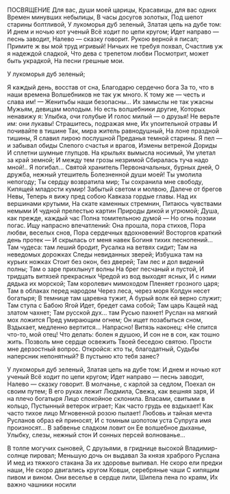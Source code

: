 ПОСВЯЩЕНИЕ
Для вас, души моей царицы,
Красавицы, для вас одних
Времен минувших небылицы,
В часы досугов золотых,
Под шепот старины болтливой,
У лукоморья дуб зеленый,
Златая цепь на дубе том:
И днем и ночью кот ученый
Всё ходит по цепи кругом;
Идет направо — песнь заводит,
Налево — сказку говорит.
Рукою верной я писал;
Примите ж вы мой труд игривый!
Ничьих не требуя похвал,
Счастлив уж я надеждой сладкой,
Что дева с трепетом любви
Посмотрит, может быть украдкой,
На песни грешные мои.

У лукоморья дуб зеленый;

Я каждый день, восстав от сна,
Благодарю сердечно бога
За то, что в наши времена
Волшебников не так уж много.
К тому же — честь и слава им! —
Женитьбы наши безопасны...
Их замыслы не так ужасны
Мужьям, девицам молодым.
Но есть волшебники другие,
Которых ненавижу я:
Улыбка, очи голубые
И голос милый — о друзья!
Не верьте им: они лукавы!
Страшитесь, подражая мне,
Их упоительной отравы
И почивайте в тишине
Так, мира житель равнодушный,
На лоне праздной тишины,
Я славил лирою послушной
Преданья темной старины.
Я пел — и забывал обиды
Слепого счастья и врагов,
Измены ветреной Дориды
И сплетни шумные глупцов.
На крыльях вымысла носимый,
Ум улетал за край земной;
И между тем грозы незримой
Сбиралась туча надо мной!..
Я погибал... Святой хранитель
Первоначальных, бурных дней,
О дружба, нежный утешитель
Болезненной души моей!
Ты умолила непогоду;
Ты сердцу возвратила мир;
Ты сохранила мне свободу,
Кипящей младости кумир!
Забытый светом и молвою,
Далече от брегов Невы,
Теперь я вижу пред собою
Кавказа гордые главы.
Над их вершинами крутыми,
На скате каменных стремнин,
Питаюсь чувствами немыми
И чудной прелестью картин
Природы дикой и угрюмой;
Душа, как прежде, каждый час
Полна томительною думой —
Но огнь поэзии погас.
Ищу напрасно впечатлений:
Она прошла, пора стихов,
Пора любви, веселых снов,
Пора сердечных вдохновений!
Восторгов краткий день протек —
И скрылась от меня навек
Богиня тихих песнопений...
Там чудеса: там леший бродит,
Русалка на ветвях сидит;
Там на неведомых дорожках
Следы невиданных зверей;
Избушка там на курьих ножках
Стоит без окон, без дверей;
Там лес и дол видений полны;
Там о заре прихлынут волны
На брег песчаный и пустой,
И тридцать витязей прекрасных
Чредой из вод выходят ясных,
И с ними дядька их морской;
Там королевич мимоходом
Пленяет грозного царя;
Там в облаках перед народом
Через леса, через моря
Колдун несет богатыря;
В темнице там царевна тужит,
А бурый волк ей верно служит;
Там ступа с Бабою Ягой
Идет, бредет сама собой;
Там царь Кащей над златом чахнет;
Там русской дух... там Русью пахнет!
Руслан на мягкий мох ложится
Пред умирающим огнем;
Он ищет позабыться сном,
Вздыхает, медленно вертится...
Напрасно! Витязь наконец:
«Не спится что-то, мой отец!
Что делать: болен я душою,
И сон не в сон, как тошно жить.
Позволь мне сердце освежить
Твоей беседою святою.
Прости мне дерзостный вопрос.
Откройся: кто ты, благодатный,
Судьбы наперсник непонятный?
В пустыню кто тебя занес?

У лукоморья дуб зеленый,
Златая цепь на дубе том:
И днем и ночью кот ученый
Всё ходит по цепи кругом;
Идет направо — песнь заводит,
Налево — сказку говорит.
В молчанье, с карлой за седлом,
Поехал он своим путем;
В его руках лежит Людмила,
Свежа, как вешняя заря,
И на плечо богатыря
Лицо спокойное склонила.
Власами, свитыми в кольцо,
Пустынный ветерок играет;
Как часто грудь ее вздыхает!
Как часто тихое лицо
Мгновенной розою пылает!
Любовь и тайная мечта
Русланов образ ей приносят,
И с томным шопотом уста
Супруга имя произносят...
В забвенье сладком ловит он
Ее волшебное дыханье,
Улыбку, слезы, нежный стон
И сонных персей волнованье...

В толпе могучих сыновей,
С друзьями, в гриднице высокой
Владимир-солнце пировал;
Меньшую дочь он выдавал
За князя храброго Руслана
И мед из тяжкого стакана
За их здоровье выпивал.
Не скоро ели предки наши,
Не скоро двигались кругом
Ковши, серебряные чаши
С кипящим пивом и вином.
Они веселье в сердце лили,
Шипела пена по краям,
Их важно чашники носили
